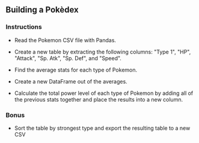 ## Building a Pokèdex

### Instructions

* Read the Pokemon CSV file with Pandas.

* Create a new table by extracting the following columns: "Type 1", "HP", "Attack", "Sp. Atk", "Sp. Def", and "Speed".

* Find the average stats for each type of Pokemon.

* Create a new DataFrame out of the averages.

* Calculate the total power level of each type of Pokemon by adding all of the previous stats together and place the results into a new column.

### Bonus

* Sort the table by strongest type and export the resulting table to a new CSV

